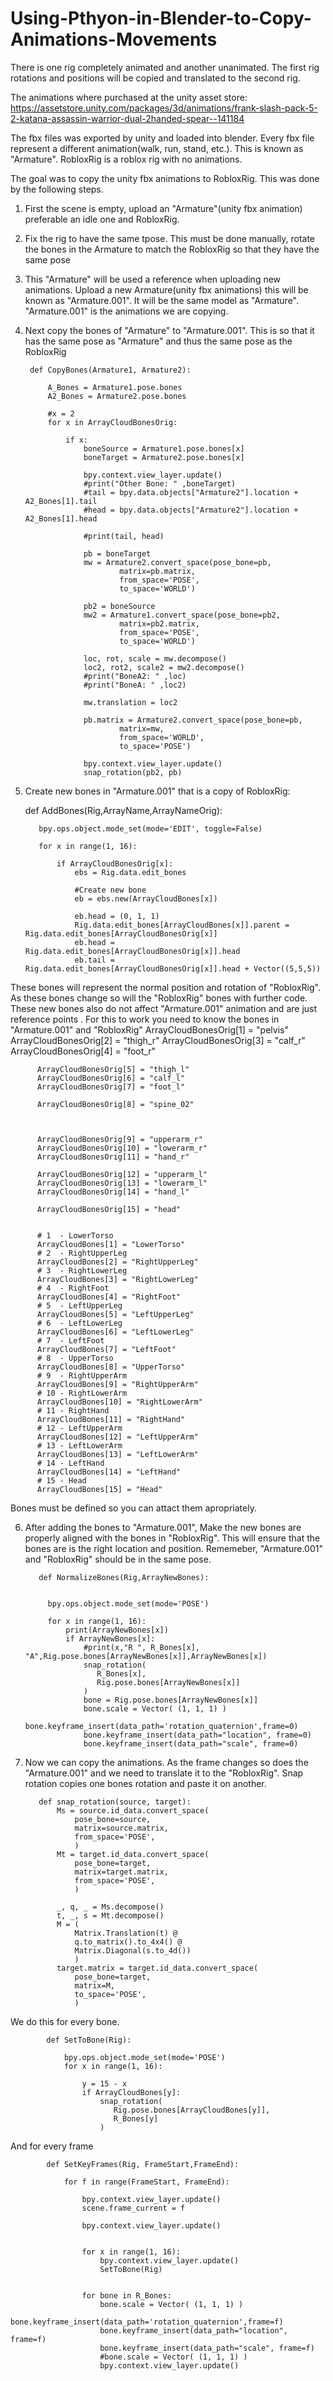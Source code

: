 # Using-Pthyon-in-Blender-to-Copy-Animations-Movements
There is one rig completely animated and another unanimated. The first rig rotations and positions will be copied and translated to the second rig.


The animations where purchased at the unity asset store: https://assetstore.unity.com/packages/3d/animations/frank-slash-pack-5-2-katana-assassin-warrior-dual-2handed-spear--141184

The fbx files was exported by unity and loaded into blender. Every fbx file represent a different animation(walk, run, stand, etc.). This is known as "Armature". RobloxRig is a roblox rig with no animations. 

The goal was to copy the unity fbx animations to RobloxRig. This was done by the following steps.


1. First the scene is empty, upload an "Armature"(unity fbx animation) preferable an idle one and RobloxRig. 
2. Fix the rig to have the same tpose. This must be done manually, rotate the bones in the Armature to match the RobloxRig so that they have the same pose
3. This "Armature" will be used a reference when uploading new animations. Upload a new Armature(unity fbx animations) this will be known as "Armature.001". It will be the same model as "Armature". "Armature.001" is the animations we are copying.

4. Next copy the bones of "Armature" to "Armature.001". This is so that it has the same pose as "Armature" and thus the same pose as the RobloxRig

        def CopyBones(Armature1, Armature2):

            A_Bones = Armature1.pose.bones
            A2_Bones = Armature2.pose.bones

            #x = 2
            for x in ArrayCloudBonesOrig:

                if x:
                    boneSource = Armature1.pose.bones[x]
                    boneTarget = Armature2.pose.bones[x]

                    bpy.context.view_layer.update()
                    #print("Other Bone: " ,boneTarget)
                    #tail = bpy.data.objects["Armature2"].location + A2_Bones[1].tail
                    #head = bpy.data.objects["Armature2"].location + A2_Bones[1].head

                    #print(tail, head)

                    pb = boneTarget
                    mw = Armature2.convert_space(pose_bone=pb, 
                            matrix=pb.matrix, 
                            from_space='POSE', 
                            to_space='WORLD')

                    pb2 = boneSource
                    mw2 = Armature1.convert_space(pose_bone=pb2, 
                            matrix=pb2.matrix, 
                            from_space='POSE', 
                            to_space='WORLD')

                    loc, rot, scale = mw.decompose()
                    loc2, rot2, scale2 = mw2.decompose()
                    #print("BoneA2: " ,loc)
                    #print("BoneA: " ,loc2)

                    mw.translation = loc2

                    pb.matrix = Armature2.convert_space(pose_bone=pb, 
                            matrix=mw, 
                            from_space='WORLD', 
                            to_space='POSE') 

                    bpy.context.view_layer.update()
                    snap_rotation(pb2, pb)
                    
                    
5. Create new bones in "Armature.001" that is a copy of RobloxRig:

      def AddBones(Rig,ArrayName,ArrayNameOrig):

          bpy.ops.object.mode_set(mode='EDIT', toggle=False)

          for x in range(1, 16):

              if ArrayCloudBonesOrig[x]:
                  ebs = Rig.data.edit_bones

                  #Create new bone
                  eb = ebs.new(ArrayCloudBones[x])

                  eb.head = (0, 1, 1)
                  Rig.data.edit_bones[ArrayCloudBones[x]].parent = Rig.data.edit_bones[ArrayCloudBonesOrig[x]]
                  eb.head = Rig.data.edit_bones[ArrayCloudBonesOrig[x]].head
                  eb.tail = Rig.data.edit_bones[ArrayCloudBonesOrig[x]].head + Vector((5,5,5))

These bones will represent the normal position and rotation of "RobloxRig". As these bones change so will the "RobloxRig" bones with further code. These new bones also do not affect "Armature.001" animation and are just reference points . For this to work you need to know the bones in "Armature.001" and "RobloxRig"
          ArrayCloudBonesOrig[1] = "pelvis"
          ArrayCloudBonesOrig[2] = "thigh_r"
          ArrayCloudBonesOrig[3] = "calf_r"
          ArrayCloudBonesOrig[4] = "foot_r"

          ArrayCloudBonesOrig[5] = "thigh_l"
          ArrayCloudBonesOrig[6] = "calf_l"
          ArrayCloudBonesOrig[7] = "foot_l"

          ArrayCloudBonesOrig[8] = "spine_02"



          ArrayCloudBonesOrig[9] = "upperarm_r"
          ArrayCloudBonesOrig[10] = "lowerarm_r"
          ArrayCloudBonesOrig[11] = "hand_r"

          ArrayCloudBonesOrig[12] = "upperarm_l"
          ArrayCloudBonesOrig[13] = "lowerarm_l"
          ArrayCloudBonesOrig[14] = "hand_l"

          ArrayCloudBonesOrig[15] = "head"


          # 1  - LowerTorso
          ArrayCloudBones[1] = "LowerTorso"
          # 2  - RightUpperLeg
          ArrayCloudBones[2] = "RightUpperLeg"
          # 3  - RightLowerLeg
          ArrayCloudBones[3] = "RightLowerLeg"
          # 4  - RightFoot
          ArrayCloudBones[4] = "RightFoot"
          # 5  - LeftUpperLeg
          ArrayCloudBones[5] = "LeftUpperLeg"
          # 6  - LeftLowerLeg
          ArrayCloudBones[6] = "LeftLowerLeg"
          # 7  - LeftFoot
          ArrayCloudBones[7] = "LeftFoot"
          # 8  - UpperTorso
          ArrayCloudBones[8] = "UpperTorso"
          # 9  - RightUpperArm
          ArrayCloudBones[9] = "RightUpperArm"
          # 10 - RightLowerArm
          ArrayCloudBones[10] = "RightLowerArm"
          # 11 - RightHand
          ArrayCloudBones[11] = "RightHand"
          # 12 - LeftUpperArm
          ArrayCloudBones[12] = "LeftUpperArm"
          # 13 - LeftLowerArm
          ArrayCloudBones[13] = "LeftLowerArm"
          # 14 - LeftHand
          ArrayCloudBones[14] = "LeftHand"
          # 15 - Head
          ArrayCloudBones[15] = "Head"

Bones must be defined so you can attact them apropriately.

6. After adding the bones to "Armature.001", Make the new bones are properly aligned with the bones in "RobloxRig". This will ensure that the bones are is the right location and position. Rememeber, "Armature.001" and "RobloxRig" should be in the same pose. 

          def NormalizeBones(Rig,ArrayNewBones):


            bpy.ops.object.mode_set(mode='POSE')

            for x in range(1, 16):
                print(ArrayNewBones[x])
                if ArrayNewBones[x]:
                    #print(x,"R ", R_Bones[x], "A",Rig.pose.bones[ArrayNewBones[x]],ArrayNewBones[x])
                    snap_rotation(
                       R_Bones[x],
                       Rig.pose.bones[ArrayNewBones[x]]
                    )
                    bone = Rig.pose.bones[ArrayNewBones[x]]
                    bone.scale = Vector( (1, 1, 1) )
                    bone.keyframe_insert(data_path='rotation_quaternion',frame=0)
                    bone.keyframe_insert(data_path="location", frame=0)
                    bone.keyframe_insert(data_path="scale", frame=0)

7. Now we can copy the animations. As the frame changes so does the "Armature.001" and we need to translate it to the "RobloxRig". Snap rotation copies one bones rotation and paste it on another.

          def snap_rotation(source, target):
              Ms = source.id_data.convert_space(
                  pose_bone=source,
                  matrix=source.matrix,
                  from_space='POSE',
                  )
              Mt = target.id_data.convert_space(
                  pose_bone=target,
                  matrix=target.matrix,
                  from_space='POSE',
                  ) 

              _, q, _ = Ms.decompose()
              t, _, s = Mt.decompose()
              M = (
                  Matrix.Translation(t) @
                  q.to_matrix().to_4x4() @ 
                  Matrix.Diagonal(s.to_4d())
                  )
              target.matrix = target.id_data.convert_space(
                  pose_bone=target,
                  matrix=M,
                  to_space='POSE',
                  )    
                  
We do this for every bone.

            def SetToBone(Rig): 

                bpy.ops.object.mode_set(mode='POSE')    
                for x in range(1, 16):

                    y = 15 - x
                    if ArrayCloudBones[y]:
                        snap_rotation( 
                           Rig.pose.bones[ArrayCloudBones[y]],
                           R_Bones[y]
                        ) 
                       
And for every frame


            def SetKeyFrames(Rig, FrameStart,FrameEnd):  

                for f in range(FrameStart, FrameEnd):

                    bpy.context.view_layer.update()
                    scene.frame_current = f

                    bpy.context.view_layer.update()


                    for x in range(1, 16):
                        bpy.context.view_layer.update()
                        SetToBone(Rig)


                    for bone in R_Bones:
                        bone.scale = Vector( (1, 1, 1) )
                        bone.keyframe_insert(data_path='rotation_quaternion',frame=f)
                        bone.keyframe_insert(data_path="location", frame=f)
                        bone.keyframe_insert(data_path="scale", frame=f)
                        #bone.scale = Vector( (1, 1, 1) )
                        bpy.context.view_layer.update()
